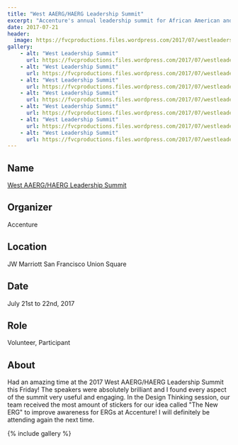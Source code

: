 ```yaml
---
title: "West AAERG/HAERG Leadership Summit"
excerpt: "Accenture's annual leadership summit for African American and Hispanic American employees."
date: 2017-07-21
header:
  image: https://fvcproductions.files.wordpress.com/2017/07/westleadershipsummit-5.jpeg
gallery:
    - alt: "West Leadership Summit"
      url: https://fvcproductions.files.wordpress.com/2017/07/westleadershipsummit-7.jpg
    - alt: "West Leadership Summit"
      url: https://fvcproductions.files.wordpress.com/2017/07/westleadershipsummit-6.jpeg
    - alt: "West Leadership Summit"
      url: https://fvcproductions.files.wordpress.com/2017/07/westleadershipsummit-5.jpeg
    - alt: "West Leadership Summit"
      url: https://fvcproductions.files.wordpress.com/2017/07/westleadershipsummit-4.jpeg
    - alt: "West Leadership Summit"
      url: https://fvcproductions.files.wordpress.com/2017/07/westleadershipsummit-3.jpeg
    - alt: "West Leadership Summit"
      url: https://fvcproductions.files.wordpress.com/2017/07/westleadershipsummit-2.jpg
    - alt: "West Leadership Summit"
      url: https://fvcproductions.files.wordpress.com/2017/07/westleadershipsummit-1.jpg
---
```


## Name

<a title="West AAERG/HAERG Leadership Summit" href="https://www.accenture.com/us-en/company-diversity" target="_blank" rel="noopener">West AAERG/HAERG Leadership Summit</a>

## Organizer

Accenture

## Location

JW Marriott San Francisco Union Square

## Date

July 21st to 22nd, 2017

## Role

Volunteer, Participant

## About

Had an amazing time at the 2017 West AAERG/HAERG Leadership Summit this Friday! The speakers were absolutely brilliant and I found every aspect of the summit very useful and engaging. In the Design Thinking session, our team received the most amount of stickers for our idea called "The New ERG" to improve awareness for ERGs at Accenture! I will definitely be attending again the next time.

{% include gallery %}